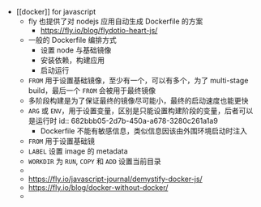 - [[docker]] for javascript
	- fly 也提供了对 nodejs 应用自动生成 Dockerfile 的方案
		- https://fly.io/blog/flydotio-heart-js/
	- 一般的 Dockerfile 编排方式
		- 设置 node 与基础镜像
		- 安装依赖，构建应用
		- 启动运行
	- `FROM` 用于设置基础镜像，至少有一个，可以有多个，为了 multi-stage build，最后一个 `FROM` 会被用于最终镜像
	- 多阶段构建是为了保证最终的镜像尽可能小，最终的启动速度也能更快
	- `ARG` 或 `ENV`，用于设置变量，区别是只能设置构建阶段的变量，后者可以是运行时
	  id:: 682bbb05-2d7b-450a-a678-3280c261a1a9
		- Dockerfile 不能有敏感信息，类似信息因该由外围环境启动时注入
	- `FROM` 用于设置基础镜
	- `LABEL` 设置 image 的 metadata
	- `WORKDIR` 为 `RUN`, `COPY` 和 `ADD` 设置当前目录
	-
	- https://fly.io/javascript-journal/demystify-docker-js/
	- https://fly.io/blog/docker-without-docker/
	-